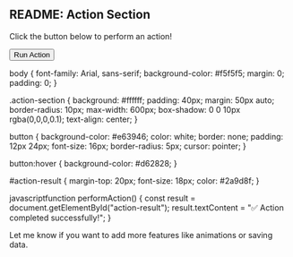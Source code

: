 





<!DOCTYPE html>
<html lang="en">
<head>
  <meta charset="UTF-8">
  <meta name="viewport" content="width=device-width, initial-scale=1.0">
  <title>Action Section</title>
  <link rel="stylesheet" href="styles.css">
</head>
<body>
  <section class="action-section">
    <h1>README: Action Section</h1>
    <p>Click the button below to perform an action!</p>
    <button onclick="performAction()">Run Action</button>
    <div id="action-result"></div>
  </section>

  <script src="script.js"></script>
</body>
</html>






body {
  font-family: Arial, sans-serif;
  background-color: #f5f5f5;
  margin: 0;
  padding: 0;
}

.action-section {
  background: #ffffff;
  padding: 40px;
  margin: 50px auto;
  border-radius: 10px;
  max-width: 600px;
  box-shadow: 0 0 10px rgba(0,0,0,0.1);
  text-align: center;
}

button {
  background-color: #e63946;
  color: white;
  border: none;
  padding: 12px 24px;
  font-size: 16px;
  border-radius: 5px;
  cursor: pointer;
}

button:hover {
  background-color: #d62828;
}

#action-result {
  margin-top: 20px;
  font-size: 18px;
  color: #2a9d8f;
}




javascriptfunction performAction() {
  const result = document.getElementById("action-result");
  result.textContent = "✅ Action completed successfully!";
}


Let me know if you want to add more features like animations or saving data.
